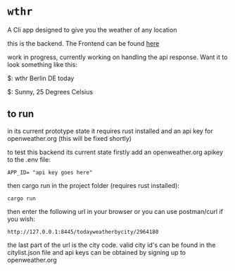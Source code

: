 <h1><code>wthr</code></h1>
<p>A Cli app designed to give you the weather of any location</p>
<p>this is the backend. The  Frontend can be found <a href="https://github.com/ShaneM123/wthr">here</a></p>

<p>work in progress, currently working on handling the api response. Want it to look something like this:</p>
<p>$: wthr Berlin DE today </p>
<p>$: Sunny, 25 Degrees Celsius  </p>

<h2> to run </h2>
<p> in its current prototype state it requires rust installed and an api key for openweather.org (this will be fixed shortly)</p>

<p>to test this backend its current state firstly add an openweather.org apikey to the .env file:</p>
<code>APP_ID= "api key goes here"
</code>
<p>then cargo run in the project folder (requires rust installed):</p>
<code>cargo run</code>

<p> then enter the following url in your browser or you can use postman/curl if you wish:</p>
<code>http://127.0.0.1:8445/todayweatherbycity/2964180</code>

<p>the last part of the url is the city code. valid city id's can be found in the citylist.json file and api keys can be obtained by signing up to openweather.org</p>